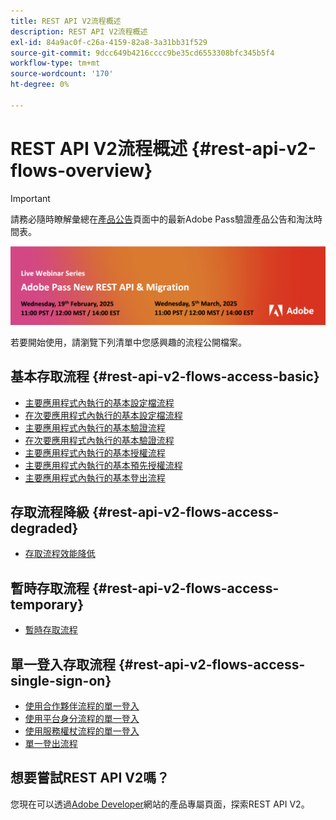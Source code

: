 ```yaml
---
title: REST API V2流程概述
description: REST API V2流程概述
exl-id: 84a9ac0f-c26a-4159-82a8-3a31bb31f529
source-git-commit: 9dcc649b4216cccc9be35cd6553308bfc345b5f4
workflow-type: tm+mt
source-wordcount: '170'
ht-degree: 0%

---
```


# REST API V2流程概述 {#rest-api-v2-flows-overview}

>[!IMPORTANT]
>
> 請務必隨時瞭解彙總在[產品公告](/help/authentication/product-announcements.md)頁面中的最新Adobe Pass驗證產品公告和淘汰時間表。

<a href="https://experienceleague.adobe.com/en/docs/pass/authentication/product-announcements">![直播網路研討會系列](/help/authentication/assets/rest-api-v2/live-webinar-series-banner.png)</a>

若要開始使用，請瀏覽下列清單中您感興趣的流程公開檔案。

## 基本存取流程 {#rest-api-v2-flows-access-basic}

* [主要應用程式內執行的基本設定檔流程](basic-access-flows/rest-api-v2-basic-profiles-primary-application-flow.md)
* [在次要應用程式內執行的基本設定檔流程](basic-access-flows/rest-api-v2-basic-profiles-secondary-application-flow.md)
* [主要應用程式內執行的基本驗證流程](basic-access-flows/rest-api-v2-basic-authentication-primary-application-flow.md)
* [在次要應用程式內執行的基本驗證流程](basic-access-flows/rest-api-v2-basic-authentication-secondary-application-flow.md)
* [主要應用程式內執行的基本授權流程](basic-access-flows/rest-api-v2-basic-authorization-primary-application-flow.md)
* [主要應用程式內執行的基本預先授權流程](basic-access-flows/rest-api-v2-basic-preauthorization-primary-application-flow.md)
* [主要應用程式內執行的基本登出流程](basic-access-flows/rest-api-v2-basic-logout-primary-application-flow.md)

## 存取流程降級 {#rest-api-v2-flows-access-degraded}

* [存取流程效能降低](degraded-access-flows/rest-api-v2-access-degraded-flows.md)

## 暫時存取流程 {#rest-api-v2-flows-access-temporary}

* [暫時存取流程](temporary-access-flows/rest-api-v2-access-temporary-flows.md)

## 單一登入存取流程 {#rest-api-v2-flows-access-single-sign-on}

* [使用合作夥伴流程的單一登入](single-sign-on-access-flows/rest-api-v2-single-sign-on-partner-flows.md)
* [使用平台身分流程的單一登入](single-sign-on-access-flows/rest-api-v2-single-sign-on-platform-identity-flows.md)
* [使用服務權杖流程的單一登入](single-sign-on-access-flows/rest-api-v2-single-sign-on-service-token-flows.md)
* [單一登出流程](single-sign-on-access-flows/rest-api-v2-single-sign-on-logout-flow.md)

## 想要嘗試REST API V2嗎？

您現在可以透過[Adobe Developer](https://developer.adobe.com/adobe-pass/)網站的產品專屬頁面，探索REST API V2。
